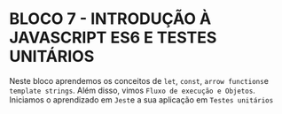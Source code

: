 # BLOCO 7 - INTRODUÇÃO À JAVASCRIPT ES6 E TESTES UNITÁRIOS

Neste bloco aprendemos os conceitos de `let`, `const`, `arrow functions`e `template strings`.
Além disso, vimos `Fluxo de execução e Objetos`.
Iniciamos o aprendizado em `Jest`e a sua aplicação em `Testes unitários`